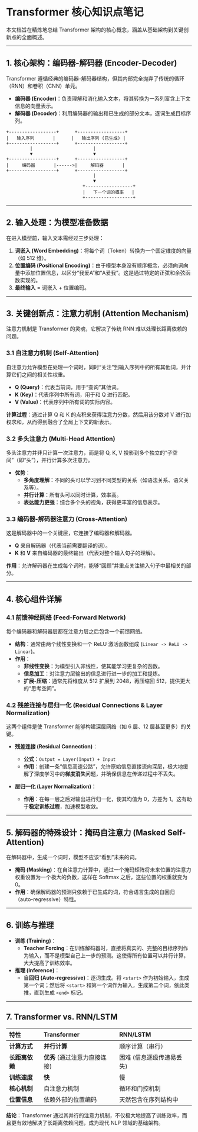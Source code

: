 # Transformer 核心知识点笔记

本文档旨在精炼地总结 Transformer 架构的核心概念，涵盖从基础架构到关键创新点的全面概述。

---

## 1. 核心架构：编码器-解码器 (Encoder-Decoder)

Transformer 遵循经典的编码器-解码器结构，但其内部完全抛弃了传统的循环（RNN）和卷积（CNN）单元。

- **编码器 (Encoder)**：负责理解和消化输入文本，将其转换为一系列富含上下文信息的向量表示。
- **解码器 (Decoder)**：利用编码器的输出和已生成的部分文本，逐词生成目标序列。

```
+------------------+      +------------------+
|   输入序列       |      |   输出序列 (已生成) |
+------------------+      +------------------+
         |                       |
         ▼                       ▼
+------------------+      +------------------+
|     编码器       |------>|     解码器       |
+------------------+      +------------------+
                                 |
                                 ▼
                             +------------------+
                             |   下一个词的概率   |
                             +------------------+
```

---

## 2. 输入处理：为模型准备数据

在进入模型前，输入文本需经过三步处理：

1.  **词嵌入 (Word Embedding)**：将每个词（Token）转换为一个固定维度的向量（如 512 维）。
2.  **位置编码 (Positional Encoding)**：由于模型本身没有顺序概念，必须向词向量中添加位置信息，以区分“我爱A”和“A爱我”。这是通过特定的正弦和余弦函数实现的。
3.  **最终输入** = 词嵌入 + 位置编码。

---

## 3. 关键创新点：注意力机制 (Attention Mechanism)

注意力机制是 Transformer 的灵魂，它解决了传统 RNN 难以处理长距离依赖的问题。

### 3.1 自注意力机制 (Self-Attention)

自注意力允许模型在处理一个词时，同时“关注”到输入序列中的所有其他词，并计算它们之间的相关性权重。

- **Q (Query)**：代表当前词，用于“查询”其他词。
- **K (Key)**：代表序列中所有词，用于和 Q 进行匹配。
- **V (Value)**：代表序列中所有词的实际内容。

**计算过程**：通过计算 Q 和 K 的点积来获得注意力分数，然后用该分数对 V 进行加权求和，从而得到融合了全局上下文的新表示。

### 3.2 多头注意力 (Multi-Head Attention)

多头注意力并非只计算一次注意力，而是将 Q, K, V 投影到多个独立的“子空间”（即“头”），并行计算多次注意力。

- **优势**：
    - **多角度理解**：不同的头可以学习到不同类型的关系（如语法关系、语义关系等）。
    - **并行计算**：所有头可以同时计算，效率高。
    - **表达能力更强**：综合多个头的视角，获得更丰富的信息表示。

### 3.3 编码器-解码器注意力 (Cross-Attention)

这是解码器中的一个关键层，它连接了编码器和解码器。

- **Q** 来自解码器（代表当前需要翻译的词）。
- **K** 和 **V** 来自编码器的最终输出（代表对整个输入句子的理解）。

**作用**：允许解码器在生成每个词时，能够“回顾”并重点关注输入句子中最相关的部分。

---

## 4. 核心组件详解

### 4.1 前馈神经网络 (Feed-Forward Network)

每个编码器和解码器层都在注意力层之后包含一个前馈网络。

- **结构**：通常由两个线性变换和一个 ReLU 激活函数组成 (`Linear -> ReLU -> Linear`)。
- **作用**：
    - **非线性变换**：为模型引入非线性，使其能学习更复杂的函数。
    - **信息加工**：对注意力层输出的信息进行进一步的加工和提炼。
    - **扩展-压缩**：通常先将维度从 512 扩展到 2048，再压缩回 512，提供更大的“思考空间”。

### 4.2 残差连接与层归一化 (Residual Connections & Layer Normalization)

这两个组件是使 Transformer 能够构建深层网络（如 6 层、12 层甚至更多）的关键。

- **残差连接 (Residual Connection)**：
    - **公式**：`Output = Layer(Input) + Input`
    - **作用**：创建一条“信息高速公路”，允许原始信息直接流向深层，极大地缓解了深度学习中的**梯度消失**问题，并确保信息在传递过程中不丢失。

- **层归一化 (Layer Normalization)**：
    - **作用**：在每一层之后对输出进行归一化，使其均值为 0，方差为 1。这有助于**稳定训练过程**，加速模型收敛。

---

## 5. 解码器的特殊设计：掩码自注意力 (Masked Self-Attention)

在解码器中，生成一个词时，模型不应该“看到”未来的词。

- **掩码 (Masking)**：在自注意力计算中，通过一个掩码矩阵将未来位置的注意力权重设置为一个极大的负数，这样在 Softmax 之后，这些位置的权重就变为 0。
- **作用**：确保解码器的预测只依赖于已生成的词，符合语言生成的自回归（auto-regressive）特性。

---

## 6. 训练与推理

- **训练 (Training)**：
    - **Teacher Forcing**：在训练解码器时，直接将真实的、完整的目标序列作为输入，而不是模型自己上一步的预测。这使得所有位置可以并行计算，大大提高了训练效率。
- **推理 (Inference)**：
    - **自回归 (Auto-regressive)**：逐词生成。将 `<start>` 作为初始输入，生成第一个词；然后将 `<start>` 和第一个词作为输入，生成第二个词，依此类推，直到生成 `<end>` 标记。

---

## 7. Transformer vs. RNN/LSTM

| 特性 | Transformer | RNN/LSTM |
| :--- | :--- | :--- |
| **计算方式** | **并行计算** | 顺序计算（串行） |
| **长距离依赖** | **优秀** (通过注意力直接连接) | 困难 (信息逐级传递易丢失) |
| **训练速度** | **快** | 慢 |
| **核心机制** | 自注意力机制 | 循环和门控机制 |
| **位置信息** | 依赖外部的位置编码 | 天然包含在序列结构中 |

**结论**：Transformer 通过其并行的注意⼒机制，不仅极大地提⾼了训练效率，⽽且更有效地解决了长距离依赖问题，成为现代 NLP 领域的基础架构。